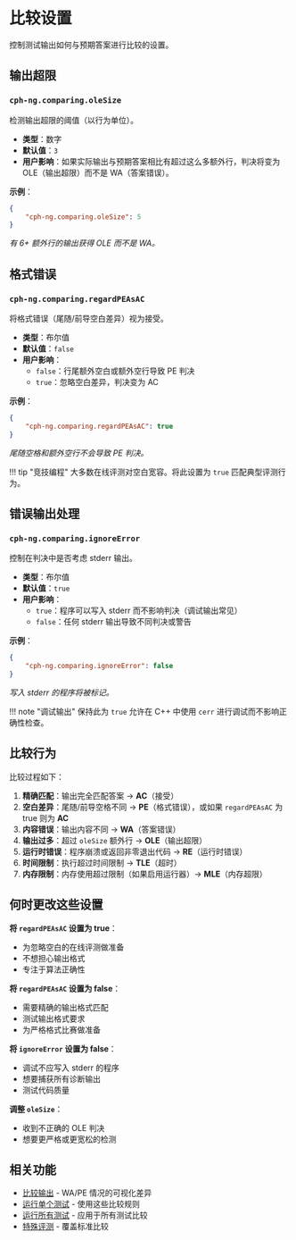 # 比较设置

控制测试输出如何与预期答案进行比较的设置。

## 输出超限

### `cph-ng.comparing.oleSize`

检测输出超限的阈值（以行为单位）。

- **类型**：数字
- **默认值**：`3`
- **用户影响**：如果实际输出与预期答案相比有超过这么多额外行，判决将变为 OLE（输出超限）而不是 WA（答案错误）。

**示例**：

```json
{
    "cph-ng.comparing.oleSize": 5
}
```

_有 6+ 额外行的输出获得 OLE 而不是 WA。_

## 格式错误

### `cph-ng.comparing.regardPEAsAC`

将格式错误（尾随/前导空白差异）视为接受。

- **类型**：布尔值
- **默认值**：`false`
- **用户影响**：
    - `false`：行尾额外空白或额外空行导致 PE 判决
    - `true`：忽略空白差异，判决变为 AC

**示例**：

```json
{
    "cph-ng.comparing.regardPEAsAC": true
}
```

_尾随空格和额外空行不会导致 PE 判决。_

!!! tip "竞技编程" 大多数在线评测对空白宽容。将此设置为 `true`
匹配典型评测行为。

## 错误输出处理

### `cph-ng.comparing.ignoreError`

控制在判决中是否考虑 stderr 输出。

- **类型**：布尔值
- **默认值**：`true`
- **用户影响**：
    - `true`：程序可以写入 stderr 而不影响判决（调试输出常见）
    - `false`：任何 stderr 输出导致不同判决或警告

**示例**：

```json
{
    "cph-ng.comparing.ignoreError": false
}
```

_写入 stderr 的程序将被标记。_

!!! note "调试输出" 保持此为 `true` 允许在 C++ 中使用 `cerr`
进行调试而不影响正确性检查。

## 比较行为

比较过程如下：

1. **精确匹配**：输出完全匹配答案 → **AC**（接受）
2. **空白差异**：尾随/前导空格不同 → **PE**（格式错误），或如果 `regardPEAsAC`
   为 true 则为 **AC**
3. **内容错误**：输出内容不同 → **WA**（答案错误）
4. **输出过多**：超过 `oleSize` 额外行 → **OLE**（输出超限）
5. **运行时错误**：程序崩溃或返回非零退出代码 → **RE**（运行时错误）
6. **时间限制**：执行超过时间限制 → **TLE**（超时）
7. **内存限制**：内存使用超过限制（如果启用运行器）→ **MLE**（内存超限）

## 何时更改这些设置

**将 `regardPEAsAC` 设置为 true**：

- 为忽略空白的在线评测做准备
- 不想担心输出格式
- 专注于算法正确性

**将 `regardPEAsAC` 设置为 false**：

- 需要精确的输出格式匹配
- 测试输出格式要求
- 为严格格式比赛做准备

**将 `ignoreError` 设置为 false**：

- 调试不应写入 stderr 的程序
- 想要捕获所有诊断输出
- 测试代码质量

**调整 `oleSize`**：

- 收到不正确的 OLE 判决
- 想要更严格或更宽松的检测

## 相关功能

- [比较输出](../features/compare-output.md) - WA/PE 情况的可视化差异
- [运行单个测试](../features/run-single-test.md) - 使用这些比较规则
- [运行所有测试](../features/run-all-tests.md) - 应用于所有测试比较
- [特殊评测](../features/special-judge.md) - 覆盖标准比较
